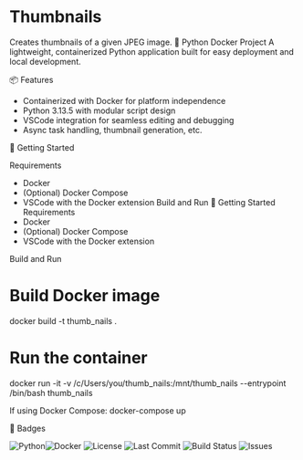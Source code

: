 # Thumbnails
Creates thumbnails of a given JPEG image.
🐳 Python Docker Project
A lightweight, containerized Python application built for easy deployment and local development.

📦 Features
- Containerized with Docker for platform independence
- Python 3.13.5 with modular script design
- VSCode integration for seamless editing and debugging
- Async task handling, thumbnail generation, etc.

🚀 Getting Started

Requirements
- Docker
- (Optional) Docker Compose
- VSCode with the Docker extension
Build and Run
🚀 Getting Started
Requirements
- Docker
- (Optional) Docker Compose
- VSCode with the Docker extension
  
Build and Run
# Build Docker image
docker build -t thumb_nails .
# Run the container
 docker run -it -v /c/Users/you/thumb_nails:/mnt/thumb_nails --entrypoint /bin/bash thumb_nails                                                                     


If using Docker Compose:
docker-compose up

🏅 Badges

![Python](https://img.shields.io/badge/Python-3.10-blue?logo=python&logoColor=white)![Docker](https://img.shields.io/badge/Dockerized-%F0%9F%90%AB-blue?logo=docker) ![License](https://img.shields.io/github/license/jcmoyongo/thumbnails) 
![Last Commit](https://img.shields.io/github/last-commit/jcmoyongo/thumbnails) ![Build Status](https://img.shields.io/badge/build-passing-brightgreen) ![Issues](https://img.shields.io/github/issues/jcmoyongo/thumbnails)


